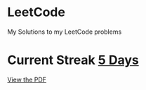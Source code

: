 # LeetCode
My Solutions to my LeetCode problems
# Current Streak <u>5 Days</u>

[View the PDF](https://raw.githubusercontent.com/Keaton-Clark/LeetCode/main/main.pdf)
